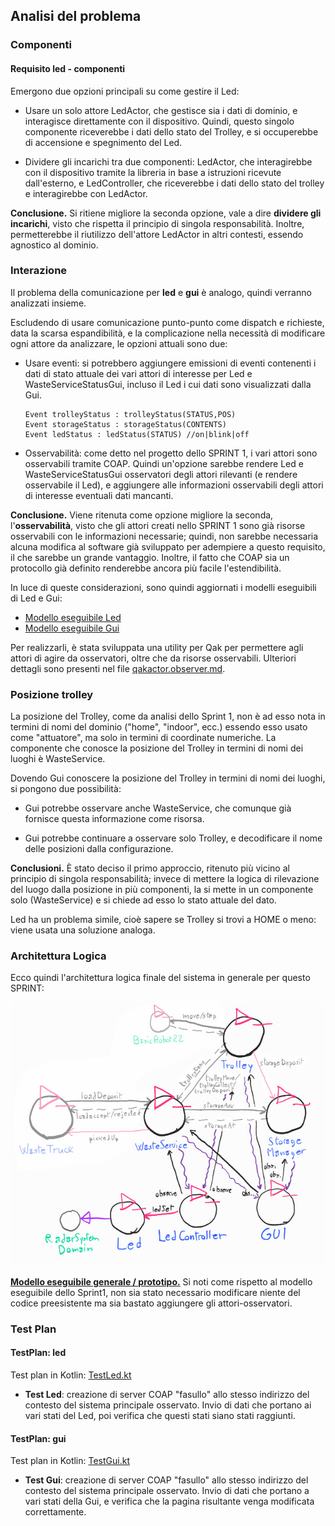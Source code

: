## Analisi del problema

### Componenti

#### Requisito **led** - componenti

Emergono due opzioni principali su come gestire il Led:

- Usare un solo attore LedActor, che gestisce sia i dati di dominio, e interagisce direttamente con il dispositivo. Quindi, questo singolo componente riceverebbe i dati dello stato del Trolley, e si occuperebbe di accensione e spegnimento del Led.

- Dividere gli incarichi tra due componenti: LedActor, che interagirebbe con il dispositivo tramite la libreria in base a istruzioni ricevute dall'esterno, e LedController, che riceverebbe i dati dello stato del trolley e interagirebbe con LedActor.

**Conclusione.** Si ritiene migliore la seconda opzione, vale a dire **dividere gli incarichi**, visto che rispetta il principio di singola responsabilità. Inoltre, permetterebbe il riutilizzo dell'attore LedActor in altri contesti, essendo agnostico al dominio.

### Interazione

Il problema della comunicazione per **led** e **gui** è analogo, quindi verranno analizzati insieme.

Escludendo di usare comunicazione punto-punto come dispatch e richieste, data la scarsa espandibilità, e la complicazione nella necessità di modificare ogni attore da analizzare, le opzioni attuali sono due:

- Usare eventi: si potrebbero aggiungere emissioni di eventi contenenti i dati di stato attuale dei vari attori di interesse per Led e WasteServiceStatusGui, incluso il Led i cui dati sono visualizzati dalla Gui.

    ```
    Event trolleyStatus : trolleyStatus(STATUS,POS)
    Event storageStatus : storageStatus(CONTENTS)
    Event ledStatus : ledStatus(STATUS) //on|blink|off
    ```

- Osservabilità: come detto nel progetto dello SPRINT 1, i vari attori sono osservabili tramite COAP. Quindi un'opzione sarebbe rendere Led e WasteServiceStatusGui osservatori degli attori rilevanti (e rendere osservabile il Led), e aggiungere alle informazioni osservabili degli attori di interesse eventuali dati mancanti.

**Conclusione.** Viene ritenuta come opzione migliore la seconda, l'**osservabilità**, visto che gli attori creati nello SPRINT 1 sono già risorse osservabili con le informazioni necessarie; quindi, non sarebbe necessaria alcuna modifica al software già sviluppato per adempiere a questo requisito, il che sarebbe un grande vantaggio. Inoltre, il fatto che COAP sia un protocollo già definito renderebbe ancora più facile l'estendibilità.

In luce di queste considerazioni, sono quindi aggiornati i modelli eseguibili di Led e Gui:

* [Modello eseguibile Led](../model.problema/src/pro_led.qak)
* [Modello eseguibile Gui](../model.problema/src/pro_gui.qak)

Per realizzarli, è stata sviluppata una utility per Qak per permettere agli attori di agire da osservatori, oltre che da risorse osservabili. Ulteriori dettagli sono presenti nel file [qakactor.observer.md](qakactor.observer.md).

### Posizione trolley

La posizione del Trolley, come da analisi dello Sprint 1, non è ad esso nota in termini di nomi del dominio ("home", "indoor", ecc.) essendo esso usato come "attuatore", ma solo in termini di coordinate numeriche. La componente che conosce la posizione del Trolley in termini di nomi dei luoghi è WasteService.

Dovendo Gui conoscere la posizione del Trolley in termini di nomi dei luoghi, si pongono due possibilità: 

- Gui potrebbe osservare anche WasteService, che comunque già fornisce questa informazione come risorsa.

- Gui potrebbe continuare a osservare solo Trolley, e decodificare il nome delle posizioni dalla configurazione.

**Conclusioni.** È stato deciso il primo approccio, ritenuto più vicino al principio di singola responsabilità; invece di mettere la logica di rilevazione del luogo dalla posizione in più componenti, la si mette in un componente solo (WasteService) e si chiede ad esso lo stato attuale del dato.

Led ha un problema simile, cioè sapere se Trolley si trovi a HOME o meno: viene usata una soluzione analoga.

### Architettura Logica

Ecco quindi l'architettura logica finale del sistema in generale per questo SPRINT:

![modello architettura logica](img/sprint2_pro_arch.jpg)

[**Modello eseguibile generale / prototipo.**](../wasteservice.prototype/src/prototype_sprint2.qak) Si noti come rispetto al modello eseguibile dello Sprint1, non sia stato necessario modificare niente del codice preesistente ma sia bastato aggiungere gli attori-osservatori.

### Test Plan

#### TestPlan: led

Test plan in Kotlin: [TestLed.kt](../wasteservice.prototype/test/it/unibo/TestLed.kt)

- **Test Led**: creazione di server COAP "fasullo" allo stesso indirizzo del contesto del sistema principale osservato. Invio di dati che portano ai vari stati del Led, poi verifica che questi stati siano stati raggiunti.


#### TestPlan: gui

Test plan in Kotlin: [TestGui.kt](../wasteservice.prototype/test/it/unibo/TestGui.kt)

- **Test Gui**: creazione di server COAP "fasullo" allo stesso indirizzo del contesto del sistema principale osservato. Invio di dati che portano a vari stati della Gui, e verifica che la pagina risultante venga modificata correttamente.
